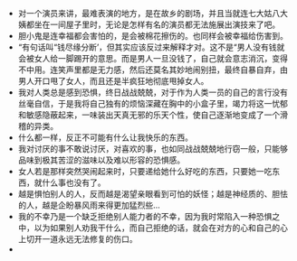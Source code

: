 - 对一个演员来讲，最难表演的地方，是在故乡的剧场，并且当就连七大姑八大姨都坐在一间屋子里时，无论是怎样有名的演员都无法施展出演技来了吧。
- 胆小鬼是连幸福都会害怕的，是会被棉花擦伤的。也同样会被幸福给伤害到。
- “有句话叫“钱尽缘分断’，但其实应该反过来解释才对。这不是“男人没有钱就会被女人给一脚踢开的意思。而是男人一旦没钱了，自己就会意志消沉，变得不中用。连笑声里都是无力感，然后还莫名其妙地闹别扭，最终自暴自弃，由男人开口甩了女人，而且还是半疯狂地彻底甩掉女人。
- 我对人类总是感到恐惧，终日战战兢兢，对于作为人类一员的自己的言行没有丝毫自信，于是我将自己独有的烦恼深藏在胸中的小盒子里，竭力将这一忧郁和敏感隐蔽起来，一味装出天真无邪的乐天个性，使自己逐渐地变成了一个滑稽的异类。
- 什么都一样，反正不可能有什么让我快乐的东西。
- 我对讨厌的事不敢说讨厌，对喜欢的事，也如同战战兢兢地行窃一般，只能够品味到极其苦涩的滋味以及难以形容的恐惧感。
- 女人若是那样突然哭闹起来时，只要递给她什么好吃的东西，只要她一吃东西，就什么事也没有了。
- 越是惧怕别人的人，反而越是渴望亲眼看到可怕的妖怪；越是神经质的、胆怯的人，越是企盼暴风雨来得更加猛烈些…
- 我的不幸乃是一个缺乏拒绝别人能力者的不幸，因为我时常陷入一种恐惧之中，以为如果别人劝我干什么，而自己拒绝的话，就会在对方的心和自己的心上切开一道永远无法修复的伤口。
- 